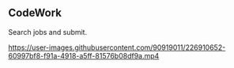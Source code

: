 ## CodeWork
Search jobs and submit.

https://user-images.githubusercontent.com/90919011/226910652-60997bf8-f91a-4918-a5ff-81576b08df9a.mp4
